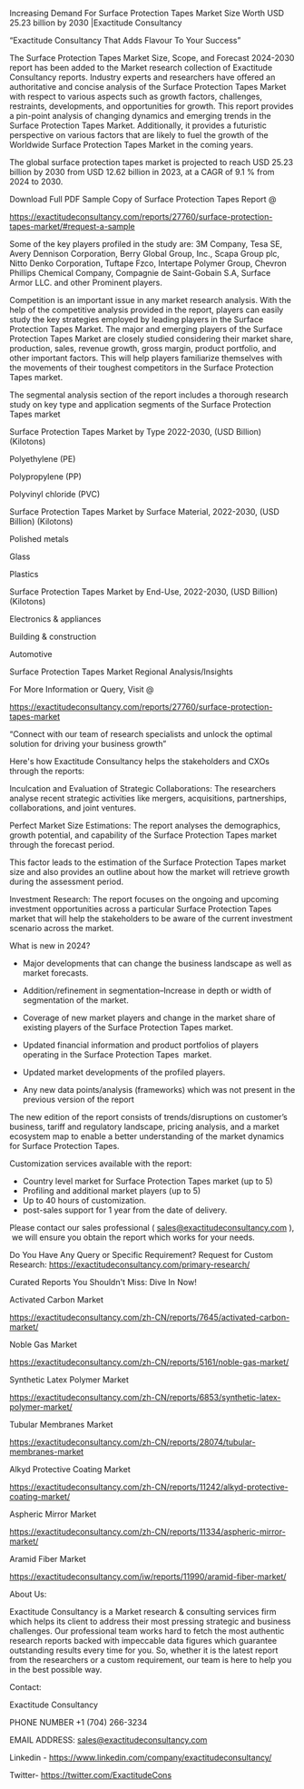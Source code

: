 Increasing Demand For Surface Protection Tapes Market Size Worth USD 25.23 billion by 2030 |Exactitude Consultancy

“Exactitude Consultancy That Adds Flavour To Your Success”

The Surface Protection Tapes Market Size, Scope, and Forecast 2024-2030 report has been added to the Market research collection of Exactitude Consultancy reports. Industry experts and researchers have offered an authoritative and concise analysis of the Surface Protection Tapes Market with respect to various aspects such as growth factors, challenges, restraints, developments, and opportunities for growth. This report provides a pin-point analysis of changing dynamics and emerging trends in the Surface Protection Tapes Market. Additionally, it provides a futuristic perspective on various factors that are likely to fuel the growth of the Worldwide Surface Protection Tapes Market in the coming years.

The global surface protection tapes market is projected to reach USD 25.23 billion by 2030 from USD 12.62 billion in 2023, at a CAGR of 9.1 % from 2024 to 2030.

Download Full PDF Sample Copy of Surface Protection Tapes Report @

https://exactitudeconsultancy.com/reports/27760/surface-protection-tapes-market/#request-a-sample

Some of the key players profiled in the study are: 3M Company, Tesa SE, Avery Dennison Corporation, Berry Global Group, Inc., Scapa Group plc, Nitto Denko Corporation, Tuftape Fzco, Intertape Polymer Group, Chevron Phillips Chemical Company, Compagnie de Saint-Gobain S.A, Surface Armor LLC. and other Prominent players.

Competition is an important issue in any market research analysis. With the help of the competitive analysis provided in the report, players can easily study the key strategies employed by leading players in the Surface Protection Tapes Market. The major and emerging players of the Surface Protection Tapes Market are closely studied considering their market share, production, sales, revenue growth, gross margin, product portfolio, and other important factors. This will help players familiarize themselves with the movements of their toughest competitors in the Surface Protection Tapes market.

The segmental analysis section of the report includes a thorough research study on key type and application segments of the Surface Protection Tapes market

Surface Protection Tapes Market by Type 2022-2030, (USD Billion) (Kilotons)

Polyethylene (PE)

Polypropylene (PP)

Polyvinyl chloride (PVC)

Surface Protection Tapes Market by Surface Material, 2022-2030, (USD Billion) (Kilotons)

Polished metals

Glass

Plastics

Surface Protection Tapes Market by End-Use, 2022-2030, (USD Billion) (Kilotons)

Electronics & appliances

Building & construction

Automotive

Surface Protection Tapes Market Regional Analysis/Insights

For More Information or Query, Visit @

https://exactitudeconsultancy.com/reports/27760/surface-protection-tapes-market

“Connect with our team of research specialists and unlock the optimal solution for driving your business growth”

Here's how Exactitude Consultancy helps the stakeholders and CXOs through the reports:

Inculcation and Evaluation of Strategic Collaborations: The researchers analyse recent strategic activities like mergers, acquisitions, partnerships, collaborations, and joint ventures.

Perfect Market Size Estimations: The report analyses the demographics, growth potential, and capability of the Surface Protection Tapes market through the forecast period.

This factor leads to the estimation of the Surface Protection Tapes market size and also provides an outline about how the market will retrieve growth during the assessment period.

Investment Research: The report focuses on the ongoing and upcoming investment opportunities across a particular Surface Protection Tapes market that will help the stakeholders to be aware of the current investment scenario across the market.

What is new in 2024?

- Major developments that can change the business landscape as well as market forecasts.

- Addition/refinement in segmentation–Increase in depth or width of segmentation of the market.

- Coverage of new market players and change in the market share of existing players of the Surface Protection Tapes market.

- Updated financial information and product portfolios of players operating in the Surface Protection Tapes  market.

- Updated market developments of the profiled players.

- Any new data points/analysis (frameworks) which was not present in the previous version of the report

The new edition of the report consists of trends/disruptions on customer’s business, tariff and regulatory landscape, pricing analysis, and a market ecosystem map to enable a better understanding of the market dynamics for Surface Protection Tapes.

Customization services available with the report:

- Country level market for Surface Protection Tapes market (up to 5)
- Profiling and additional market players (up to 5)
- Up to 40 hours of customization.
- post-sales support for 1 year from the date of delivery.

Please contact our sales professional ( sales@exactitudeconsultancy.com ),  we will ensure you obtain the report which works for your needs.

Do You Have Any Query or Specific Requirement? Request for Custom Research: https://exactitudeconsultancy.com/primary-research/

Curated Reports You Shouldn't Miss: Dive In Now!

Activated Carbon Market

https://exactitudeconsultancy.com/zh-CN/reports/7645/activated-carbon-market/

Noble Gas Market

https://exactitudeconsultancy.com/zh-CN/reports/5161/noble-gas-market/

Synthetic Latex Polymer Market

https://exactitudeconsultancy.com/zh-CN/reports/6853/synthetic-latex-polymer-market/

Tubular Membranes Market

https://exactitudeconsultancy.com/zh-CN/reports/28074/tubular-membranes-market

Alkyd Protective Coating Market

https://exactitudeconsultancy.com/zh-CN/reports/11242/alkyd-protective-coating-market/

Aspheric Mirror Market

https://exactitudeconsultancy.com/zh-CN/reports/11334/aspheric-mirror-market/

Aramid Fiber Market

https://exactitudeconsultancy.com/iw/reports/11990/aramid-fiber-market/

About Us:

Exactitude Consultancy is a Market research & consulting services firm which helps its client to address their most pressing strategic and business challenges. Our professional team works hard to fetch the most authentic research reports backed with impeccable data figures which guarantee outstanding results every time for you. So, whether it is the latest report from the researchers or a custom requirement, our team is here to help you in the best possible way.

Contact:

Exactitude Consultancy

PHONE NUMBER +1 (704) 266-3234

EMAIL ADDRESS: sales@exactitudeconsultancy.com

Linkedin - https://www.linkedin.com/company/exactitudeconsultancy/

Twitter- https://twitter.com/ExactitudeCons



